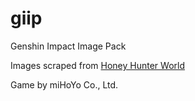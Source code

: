 # giip
Genshin Impact Image Pack

Images scraped from [Honey Hunter World](https://genshin.honeyhunterworld.com/?lang=EN)

Game by miHoYo Co., Ltd.
